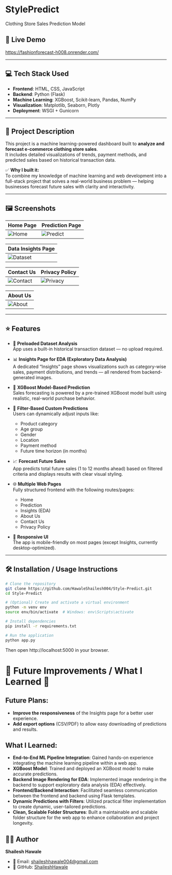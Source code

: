# StylePredict
Clothing Store Sales Prediction Model


## 🔗 Live Demo  
https://fashionforecast-h008.onrender.com/

---

## 💻 Tech Stack Used

- **Frontend**: HTML, CSS, JavaScript
- **Backend**: Python (Flask)
- **Machine Learning**: XGBoost, Scikit-learn, Pandas, NumPy
- **Visualization**: Matplotlib, Seaborn, Plotly
- **Deployment**: WSGI + Gunicorn

---

## 📌 Project Description

This project is a machine learning-powered dashboard built to **analyze and forecast e-commerce clothing store sales**.  
It includes detailed visualizations of trends, payment methods, and predicted sales based on historical transaction data.  

✅ **Why I built it:**  
To combine my knowledge of machine learning and web development into a full-stack project that solves a real-world business problem — helping businesses forecast future sales with clarity and interactivity.

---

## 🖼️ Screenshots

| Home Page | Prediction Page |
|-----------|------------------|
| ![Home](screenshots/HomePage.png) | ![Predict](screenshots/Prediction.png) |

| Data Insights Page |
|--------------------|
| ![Dataset](screenshots/datainsights.png) |

| Contact Us | Privacy Policy |
|------------|----------------|
| ![Contact](screenshots/contact.png) | ![Privacy](screenshots/privacy-policy.png) |

| About Us |
|----------|
| ![About](screenshots/about.png) |


---

## ⭐ Features

- 📂 **Preloaded Dataset Analysis**  
  App uses a built-in historical transaction dataset — no upload required.

- 📊 **Insights Page for EDA (Exploratory Data Analysis)**  
  A dedicated “Insights” page shows visualizations such as category-wise sales, payment distributions, and trends — all rendered from backend-generated images.

- 🤖 **XGBoost Model-Based Prediction**  
  Sales forecasting is powered by a pre-trained XGBoost model built using realistic, real-world purchase behavior.

- 🎯 **Filter-Based Custom Predictions**  
  Users can dynamically adjust inputs like:
  - Product category  
  - Age group  
  - Gender  
  - Location  
  - Payment method  
  - Future time horizon (in months)

- 📈 **Forecast Future Sales**  
  App predicts total future sales (1 to 12 months ahead) based on filtered criteria and displays results with clear visual styling.

- 🌐 **Multiple Web Pages**  
  Fully structured frontend with the following routes/pages:
  - Home  
  - Prediction  
  - Insights (EDA)  
  - About Us  
  - Contact Us  
  - Privacy Policy  

- 📱 **Responsive UI**  
  The app is mobile-friendly on most pages (except Insights, currently desktop-optimized).

---

## 🛠 Installation / Usage Instructions


```bash
# Clone the repository
git clone https://github.com/HawaleShailesh004/Style-Predict.git
cd Style-Predict

# (Optional) Create and activate a virtual environment
python -m venv env
source env/bin/activate  # Windows: env\Scripts\activate

# Install dependencies
pip install -r requirements.txt

# Run the application
python app.py

```
Then open http://localhost:5000 in your browser.

# 🚧 Future Improvements / What I Learned 🔧

## Future Plans:
- **Improve the responsiveness** of the Insights page for a better user experience.
- **Add export options** (CSV/PDF) to allow easy downloading of predictions and results.

## What I Learned:
- **End-to-End ML Pipeline Integration**: Gained hands-on experience integrating the machine learning pipeline within a web app.
- **XGBoost Model**: Trained and deployed an XGBoost model to make accurate predictions.
- **Backend Image Rendering for EDA**: Implemented image rendering in the backend to support exploratory data analysis (EDA) effectively.
- **Frontend/Backend Interaction**: Facilitated seamless communication between the frontend and backend using Flask templates.
- **Dynamic Predictions with Filters**: Utilized practical filter implementation to create dynamic, user-tailored predictions.
- **Clean, Scalable Folder Structures**: Built a maintainable and scalable folder structure for the web app to enhance collaboration and project longevity.

## 🙋‍♂️ Author

**Shailesh Hawale**

- 📧 Email: [shaileshhawale004@gmail.com](mailto:shaileshhawale004@gmail.com)  
- 🐙 GitHub: [ShaileshHawale](https://github.com/HawaleShailesh004)







